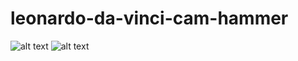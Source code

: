 # leonardo-da-vinci-cam-hammer
![alt text](https://www.youtube.com/watch?v=Ot4M0pQbKvo&feature=youtu.be)
![alt text](https://github.com/cantek41/leonardo-da-vinci-cam-hammer/blob/master/proje.jpg)
